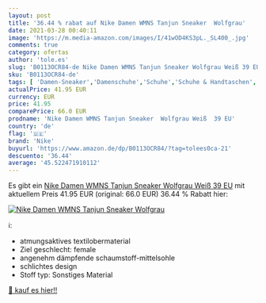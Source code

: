 ```yaml
---
layout: post
title: '36.44 % rabat auf Nike Damen WMNS Tanjun Sneaker  Wolfgrau'
date: 2021-03-28 00:40:11
image: 'https://m.media-amazon.com/images/I/41wOD4KS3pL._SL400_.jpg'
comments: true
category: ofertas
author: 'tole.es'
slug: 'B0113OCR84-de Nike Damen WMNS Tanjun Sneaker Wolfgrau Weiß 39 EU'
sku: 'B0113OCR84-de'
tags: [ 'Damen-Sneaker','Damenschuhe','Schuhe','Schuhe & Handtaschen','Schuhe, Handtaschen & Accessoires','Sneaker & Sportschuhe für Damen','nike', ]
actualPrice: 41.95 EUR
currency: EUR
price: 41.95
comparePrice: 66.0 EUR
prodname: 'Nike Damen WMNS Tanjun Sneaker  Wolfgrau Weiß  39 EU'
country: 'de'
flag: '🇩🇪'
brand: 'Nike'
buyurl: 'https://www.amazon.de/dp/B0113OCR84/?tag=tolees0ca-21'
descuento: '36.44'
average: '45.522471910112'
---
```


Es gibt ein [Nike Damen WMNS Tanjun Sneaker  Wolfgrau Weiß  39 EU](https://www.amazon.de/dp/B0113OCR84/?tag=tolees0ca-21) mit aktuellem Preis 41.95 EUR (original: 66.0 EUR) 36.44 % Rabatt hier:

[![Nike Damen WMNS Tanjun Sneaker  Wolfgrau](https://m.media-amazon.com/images/I/41wOD4KS3pL._SL400_.jpg)](https://www.amazon.de/dp/B0113OCR84/?tag=tolees0ca-21)

ℹ️:

- atmungsaktives textilobermaterial
- Ziel geschlecht: female
- angenehm dämpfende schaumstoff-mittelsohle
- schlichtes design
- Stoff typ: Sonstiges Material

[🛒 kauf es hier!!](https://www.amazon.de/dp/B0113OCR84/?tag=tolees0ca-21)
